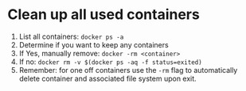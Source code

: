 # Clean up all used containers

1. List all containers: `docker ps -a`
2. Determine if you want to keep any containers
3. If Yes, manually remove: `docker -rm <container>`
4. If no: `docker rm -v $(docker ps -aq -f status=exited)`
5. Remember: for one off containers use the `-rm` flag to automatically delete container 
and associated file system upon exit.
